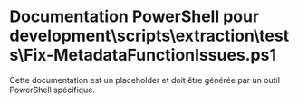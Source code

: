 # Documentation PowerShell pour development\scripts\extraction\tests\Fix-MetadataFunctionIssues.ps1

Cette documentation est un placeholder et doit être générée par un outil PowerShell spécifique.
